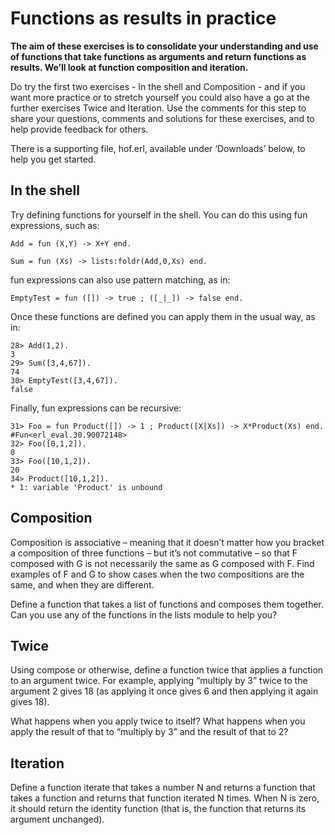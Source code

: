 # Functions as results in practice

**The aim of these exercises is to consolidate your understanding and use of functions that take functions as arguments and return functions as results. We’ll look at function composition and iteration.**

Do try the first two exercises - In the shell and Composition - and if you want more practice or to stretch yourself you could also have a go at the further exercises Twice and Iteration. Use the comments for this step to share your questions, comments and solutions for these exercises, and to help provide feedback for others.

There is a supporting file, hof.erl, available under ‘Downloads’ below, to help you get started.

## In the shell

Try defining functions for yourself in the shell. You can do this using fun expressions, such as:

```
Add = fun (X,Y) -> X+Y end.

Sum = fun (Xs) -> lists:foldr(Add,0,Xs) end.
```

fun expressions can also use pattern matching, as in:

```
EmptyTest = fun ([]) -> true ; ([_|_]) -> false end.
```

Once these functions are defined you can apply them in the usual way, as in:

```
28> Add(1,2).
3
29> Sum([3,4,67]).
74
30> EmptyTest([3,4,67]).
false
```

Finally, fun expressions can be recursive:

```
31> Foo = fun Product([]) -> 1 ; Product([X|Xs]) -> X*Product(Xs) end.
#Fun<erl_eval.30.90072148>
32> Foo([0,1,2]).
0
33> Foo([10,1,2]).
20
34> Product([10,1,2]).
* 1: variable 'Product' is unbound
```

## Composition

Composition is associative – meaning that it doesn’t matter how you bracket a composition of three functions – but it’s not commutative – so that F composed with G is not necessarily the same as G composed with F. Find examples of F and G to show cases when the two compositions are the same, and when they are different.

Define a function that takes a list of functions and composes them together. Can you use any of the functions in the lists module to help you?

## Twice
Using compose or otherwise, define a function twice that applies a function to an argument twice. For example, applying “multiply by 3” twice to the argument 2 gives 18 (as applying it once gives 6 and then applying it again gives 18).

What happens when you apply twice to itself? What happens when you apply the result of that to “multiply by 3” and the result of that to 2?

## Iteration
Define a function iterate that takes a number N and returns a function that takes a function and returns that function iterated N times. When N is zero, it should return the identity function (that is, the function that returns its argument unchanged).